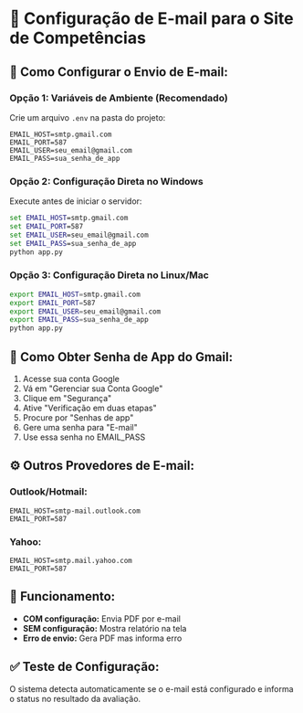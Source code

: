 # 📧 Configuração de E-mail para o Site de Competências

## 🔧 Como Configurar o Envio de E-mail:

### **Opção 1: Variáveis de Ambiente (Recomendado)**

Crie um arquivo `.env` na pasta do projeto:
```
EMAIL_HOST=smtp.gmail.com
EMAIL_PORT=587
EMAIL_USER=seu_email@gmail.com
EMAIL_PASS=sua_senha_de_app
```

### **Opção 2: Configuração Direta no Windows**

Execute antes de iniciar o servidor:
```cmd
set EMAIL_HOST=smtp.gmail.com
set EMAIL_PORT=587
set EMAIL_USER=seu_email@gmail.com
set EMAIL_PASS=sua_senha_de_app
python app.py
```

### **Opção 3: Configuração Direta no Linux/Mac**

```bash
export EMAIL_HOST=smtp.gmail.com
export EMAIL_PORT=587
export EMAIL_USER=seu_email@gmail.com
export EMAIL_PASS=sua_senha_de_app
python app.py
```

## 🔐 Como Obter Senha de App do Gmail:

1. Acesse sua conta Google
2. Vá em "Gerenciar sua Conta Google"
3. Clique em "Segurança"
4. Ative "Verificação em duas etapas"
5. Procure por "Senhas de app"
6. Gere uma senha para "E-mail"
7. Use essa senha no EMAIL_PASS

## ⚙️ Outros Provedores de E-mail:

### **Outlook/Hotmail:**
```
EMAIL_HOST=smtp-mail.outlook.com
EMAIL_PORT=587
```

### **Yahoo:**
```
EMAIL_HOST=smtp.mail.yahoo.com
EMAIL_PORT=587
```

## 🚀 Funcionamento:

- **COM configuração:** Envia PDF por e-mail
- **SEM configuração:** Mostra relatório na tela
- **Erro de envio:** Gera PDF mas informa erro

## ✅ Teste de Configuração:

O sistema detecta automaticamente se o e-mail está configurado e informa o status no resultado da avaliação.

